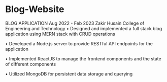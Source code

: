 # Blog-Website
BLOG APPLICATION Aug 2022 - Feb 2023
Zakir Husain College of Engineering and Technology
• Designed and implemented a full stack blog application using MERN stack with CRUD operations

• Developed a Node.js server to provide RESTful API endpoints for the application 

• Implemented ReactJS to manage the frontend components and the state of different components 

• Utilized MongoDB for persistent data storage and querying
